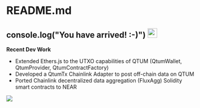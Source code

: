 # README.md

##  console.log("You have arrived! :-)") <img src="https://media.giphy.com/media/hvRJCLFzcasrR4ia7z/giphy.gif" width="25px">

**Recent Dev Work**

- Extended Ethers.js to the UTXO capabilities of QTUM (QtumWallet, QtumProvider, QtumContractFactory)
- Developed a QtumTx Chainlink Adapter to post off-chain data on QTUM
- Ported Chainlink decentralized data aggregation (FluxAgg) Solidity smart contracts to NEAR 

![](https://visitor-badge.glitch.me/badge?page_id=nolanjacobson)



